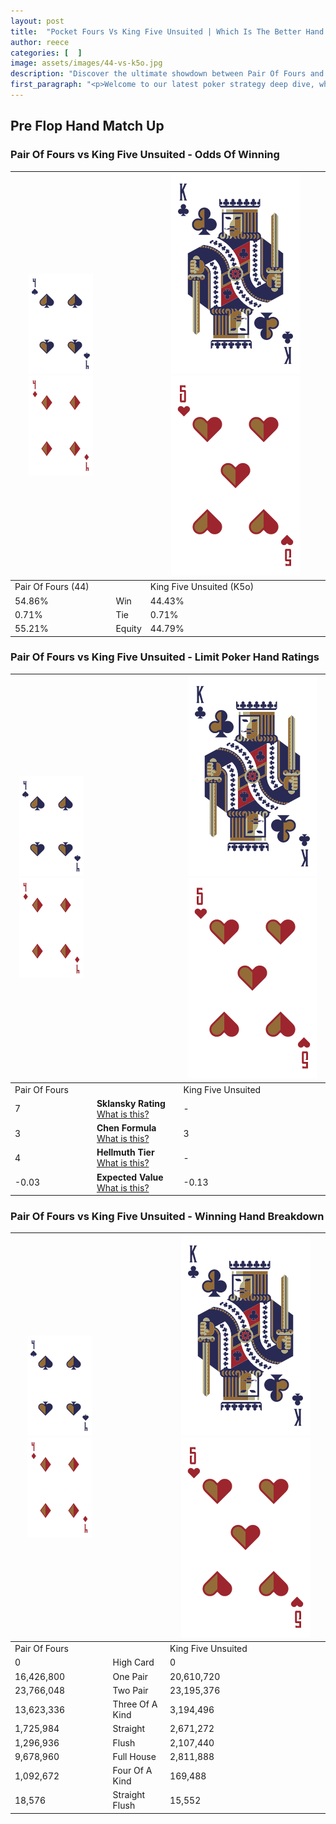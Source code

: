 ```yaml
---
layout: post
title:  "Pocket Fours Vs King Five Unsuited | Which Is The Better Hand In Poker? A Complete Guide"
author: reece
categories: [  ]
image: assets/images/44-vs-k5o.jpg
description: "Discover the ultimate showdown between Pair Of Fours and King Five Unsuited in poker! Uncover the odds, strategies, and scenarios where one hand triumphs over the other. Get ready to up your poker game with this thrilling analysis."
first_paragraph: "<p>Welcome to our latest poker strategy deep dive, where we're pitting two distinct hands against each other in a high-stakes showdown: Pair Of Fours vs King Five Unsuited.</p><p>In the dynamic world of poker, every decision counts, and knowing which hand holds the upper hand is key to your success at the table.</p><p>In this article, we'll dissect these two hands, explore the scenarios where one dominates the other, and equip you with the knowledge to make strategic choices that can tip the odds in your favor.</p><p>Get ready to unravel the intriguing dynamics of these poker hands and elevate your game to new heights.</p>"
---
```




[comment]: # (sp0)

## Pre Flop Hand Match Up

<div class="table hand-ratings" markdown="1"> 



### Pair Of Fours vs King Five Unsuited - Odds Of Winning


    
| ![image info](assets/images/hand1/4.png) ![image info](assets/images/hand1/4o.png) |  | ![image info](assets/images/hand2/K.png) ![image info](assets/images/hand2/5o.png) |
| -------- | -------- | -------- |
| Pair Of Fours (44) |  | King Five Unsuited (K5o) |
| 54.86% | Win | 44.43% |
| 0.71% | Tie | 0.71% |
| 55.21% | Equity | 44.79% |




[comment]: # (sp1)



### Pair Of Fours vs King Five Unsuited - Limit Poker Hand Ratings


    
| ![image info](assets/images/hand1/4.png) ![image info](assets/images/hand1/4o.png) |  | ![image info](assets/images/hand2/K.png) ![image info](assets/images/hand2/5o.png) |
| -------- | -------- | -------- |
| Pair Of Fours |  | King Five Unsuited |
| 7 | **Sklansky Rating** [What is this?](/sklansky-rating-explained) | - |
| 3 | **Chen Formula** [What is this?](/chen-formula-explained) | 3 |
| 4 | **Hellmuth Tier** [What is this?](/Hellmuth-tier-explained) | - |
| -0.03 | **Expected Value** [What is this?](/expected-value-explained) | -0.13 |




[comment]: # (sp2)



### Pair Of Fours vs King Five Unsuited - Winning Hand Breakdown


    
| ![image info](assets/images/hand1/4.png) ![image info](assets/images/hand1/4o.png) |  | ![image info](assets/images/hand2/K.png) ![image info](assets/images/hand2/5o.png) |
| -------- | -------- | -------- |
| Pair Of Fours |  | King Five Unsuited |
| 0 | High Card | 0 |
| 16,426,800 | One Pair | 20,610,720 |
| 23,766,048 | Two Pair | 23,195,376 |
| 13,623,336 | Three Of A Kind | 3,194,496 |
| 1,725,984 | Straight | 2,671,272 |
| 1,296,936 | Flush | 2,107,440 |
| 9,678,960 | Full House | 2,811,888 |
| 1,092,672 | Four Of A Kind | 169,488 |
| 18,576 | Straight Flush | 15,552 |




[comment]: # (sp3)



</div>

[comment]: # (sp4)



[comment]: # (sp5)

